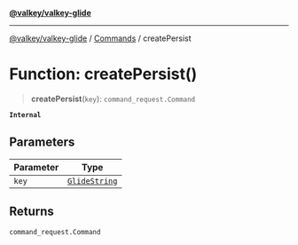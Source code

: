 [**@valkey/valkey-glide**](../../README.md)

***

[@valkey/valkey-glide](../../modules.md) / [Commands](../README.md) / createPersist

# Function: createPersist()

> **createPersist**(`key`): `command_request.Command`

**`Internal`**

## Parameters

| Parameter | Type |
| ------ | ------ |
| `key` | [`GlideString`](../../BaseClient/type-aliases/GlideString.md) |

## Returns

`command_request.Command`

